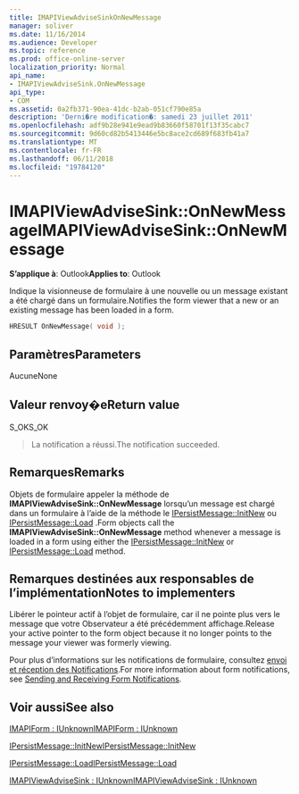 ```yaml
---
title: IMAPIViewAdviseSinkOnNewMessage
manager: soliver
ms.date: 11/16/2014
ms.audience: Developer
ms.topic: reference
ms.prod: office-online-server
localization_priority: Normal
api_name:
- IMAPIViewAdviseSink.OnNewMessage
api_type:
- COM
ms.assetid: 0a2fb371-90ea-41dc-b2ab-051cf790e85a
description: 'Derni�re modification�: samedi 23 juillet 2011'
ms.openlocfilehash: adf9b28e941e9ead9b83660f58701f13f35cabc7
ms.sourcegitcommit: 9d60cd82b5413446e5bc8ace2cd689f683fb41a7
ms.translationtype: MT
ms.contentlocale: fr-FR
ms.lasthandoff: 06/11/2018
ms.locfileid: "19784120"
---
```

# <a name="imapiviewadvisesinkonnewmessage"></a><span data-ttu-id="6c7f7-103">IMAPIViewAdviseSink::OnNewMessage</span><span class="sxs-lookup"><span data-stu-id="6c7f7-103">IMAPIViewAdviseSink::OnNewMessage</span></span>

  
  
<span data-ttu-id="6c7f7-104">**S’applique à**: Outlook</span><span class="sxs-lookup"><span data-stu-id="6c7f7-104">**Applies to**: Outlook</span></span> 
  
<span data-ttu-id="6c7f7-105">Indique la visionneuse de formulaire à une nouvelle ou un message existant a été chargé dans un formulaire.</span><span class="sxs-lookup"><span data-stu-id="6c7f7-105">Notifies the form viewer that a new or an existing message has been loaded in a form.</span></span>
  
```cpp
HRESULT OnNewMessage( void );
```

## <a name="parameters"></a><span data-ttu-id="6c7f7-106">Paramètres</span><span class="sxs-lookup"><span data-stu-id="6c7f7-106">Parameters</span></span>

<span data-ttu-id="6c7f7-107">Aucune</span><span class="sxs-lookup"><span data-stu-id="6c7f7-107">None</span></span>
  
## <a name="return-value"></a><span data-ttu-id="6c7f7-108">Valeur renvoy�e</span><span class="sxs-lookup"><span data-stu-id="6c7f7-108">Return value</span></span>

<span data-ttu-id="6c7f7-109">S_OK</span><span class="sxs-lookup"><span data-stu-id="6c7f7-109">S_OK</span></span> 
  
> <span data-ttu-id="6c7f7-110">La notification a réussi.</span><span class="sxs-lookup"><span data-stu-id="6c7f7-110">The notification succeeded.</span></span>
    
## <a name="remarks"></a><span data-ttu-id="6c7f7-111">Remarques</span><span class="sxs-lookup"><span data-stu-id="6c7f7-111">Remarks</span></span>

<span data-ttu-id="6c7f7-112">Objets de formulaire appeler la méthode de **IMAPIViewAdviseSink::OnNewMessage** lorsqu’un message est chargé dans un formulaire à l’aide de la méthode le [IPersistMessage::InitNew](ipersistmessage-initnew.md) ou [IPersistMessage::Load](ipersistmessage-load.md) .</span><span class="sxs-lookup"><span data-stu-id="6c7f7-112">Form objects call the **IMAPIViewAdviseSink::OnNewMessage** method whenever a message is loaded in a form using either the [IPersistMessage::InitNew](ipersistmessage-initnew.md) or [IPersistMessage::Load](ipersistmessage-load.md) method.</span></span> 
  
## <a name="notes-to-implementers"></a><span data-ttu-id="6c7f7-113">Remarques destinées aux responsables de l’implémentation</span><span class="sxs-lookup"><span data-stu-id="6c7f7-113">Notes to implementers</span></span>

<span data-ttu-id="6c7f7-114">Libérer le pointeur actif à l’objet de formulaire, car il ne pointe plus vers le message que votre Observateur a été précédemment affichage.</span><span class="sxs-lookup"><span data-stu-id="6c7f7-114">Release your active pointer to the form object because it no longer points to the message your viewer was formerly viewing.</span></span> 
  
<span data-ttu-id="6c7f7-115">Pour plus d’informations sur les notifications de formulaire, consultez [envoi et réception des Notifications](sending-and-receiving-form-notifications.md).</span><span class="sxs-lookup"><span data-stu-id="6c7f7-115">For more information about form notifications, see [Sending and Receiving Form Notifications](sending-and-receiving-form-notifications.md).</span></span>
  
## <a name="see-also"></a><span data-ttu-id="6c7f7-116">Voir aussi</span><span class="sxs-lookup"><span data-stu-id="6c7f7-116">See also</span></span>



[<span data-ttu-id="6c7f7-117">IMAPIForm : IUnknown</span><span class="sxs-lookup"><span data-stu-id="6c7f7-117">IMAPIForm : IUnknown</span></span>](imapiformiunknown.md)
  
[<span data-ttu-id="6c7f7-118">IPersistMessage::InitNew</span><span class="sxs-lookup"><span data-stu-id="6c7f7-118">IPersistMessage::InitNew</span></span>](ipersistmessage-initnew.md)
  
[<span data-ttu-id="6c7f7-119">IPersistMessage::Load</span><span class="sxs-lookup"><span data-stu-id="6c7f7-119">IPersistMessage::Load</span></span>](ipersistmessage-load.md)
  
[<span data-ttu-id="6c7f7-120">IMAPIViewAdviseSink : IUnknown</span><span class="sxs-lookup"><span data-stu-id="6c7f7-120">IMAPIViewAdviseSink : IUnknown</span></span>](imapiviewadvisesinkiunknown.md)

